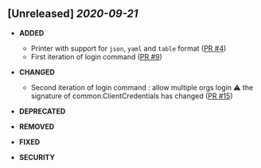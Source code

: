 
## [Unreleased] _2020-09-21_
- **ADDED**
  - Printer with support for `json`, `yaml` and `table` format
  ([PR #4](https://github.com/cycloidio/youdeploy-cli/pull/4))
  - First iteration of login command 
  ([PR #9](https://github.com/cycloidio/youdeploy-cli/pull/9))

- **CHANGED**
  - Second iteration of login command : allow multiple orgs login
  :warning: the signature of common.ClientCredentials has changed
  ([PR #15](https://github.com/cycloidio/youdeploy-cli/pull/15))

- **DEPRECATED**

- **REMOVED**

- **FIXED**

- **SECURITY**
